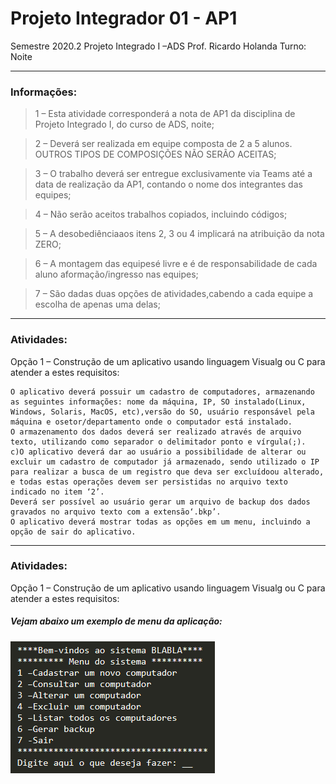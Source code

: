 

# Projeto Integrador 01 - AP1

Semestre 2020.2
Projeto Integrado I –ADS
Prof. Ricardo Holanda
Turno: Noite


------------


### Informações:

> 1 – Esta atividade corresponderá a nota de AP1 da disciplina de Projeto Integrado I, do curso de ADS, noite;

>2 – Deverá ser realizada em equipe composta de 2 a 5 alunos. OUTROS TIPOS DE COMPOSIÇÕES NÃO SERÃO ACEITAS;

>3 – O trabalho deverá ser entregue exclusivamente via Teams até a data de realização da AP1, contando o nome dos integrantes das equipes;

>4 – Não serão aceitos trabalhos copiados, incluindo códigos;

>5 – A desobediênciaaos itens 2, 3 ou 4 implicará na atribuição da nota ZERO;

>6 – A montagem das equipesé livre e é de responsabilidade de cada aluno aformação/ingresso nas equipes;

>7 – São dadas duas opções de atividades,cabendo a cada equipe a escolha de apenas uma delas;


------------



### Atividades:

Opção 1 – Construção de um aplicativo usando linguagem Visualg ou C para atender a estes requisitos:


    O aplicativo deverá possuir um cadastro de computadores, armazenando as seguintes informações: nome da máquina, IP, SO instalado(Linux, Windows, Solaris, MacOS, etc),versão do SO, usuário responsável pela máquina e osetor/departamento onde o computador está instalado.
	O armazenamento dos dados deverá ser realizado através de arquivo texto, utilizando como separador o delimitador ponto e vírgula(;).
	c)O aplicativo deverá dar ao usuário a possibilidade de alterar ou excluir um cadastro de computador já armazenado, sendo utilizado o IP para realizar a busca de um registro que deva ser excluídoou alterado, e todas estas operações devem ser persistidas no arquivo texto indicado no item ‘2’.
	Deverá ser possível ao usuário gerar um arquivo de backup dos dados gravados no arquivo texto com a extensão‘.bkp’.
	O aplicativo deverá mostrar todas as opções em um menu, incluindo a opção de sair do aplicativo.
	



------------



### Atividades:

Opção 1 – Construção de um aplicativo usando linguagem Visualg ou C para atender a estes requisitos:

##### Vejam abaixo um exemplo de menu da aplicação:

![Modelo Menu](https://raw.githubusercontent.com/podilon/cdl-pi-01-ap1/master/img-exemplo.PNG )

